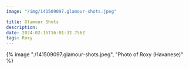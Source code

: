 ```yaml
---
image: "/img/141509097.glamour-shots.jpeg"

title: Glamour Shots
description: 
date: 2024-02-15T16:01:32.756Z
tags: Roxy
---
```

{% image "./141509097.glamour-shots.jpeg", "Photo of Roxy (Havanese)" %}